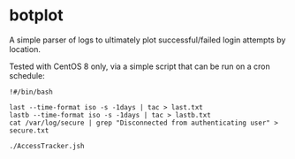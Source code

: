 # botplot

A simple parser of logs to ultimately plot successful/failed login attempts by location.

Tested with CentOS 8 only, via a simple script that can be run on a cron schedule:

```
!#/bin/bash

last --time-format iso -s -1days | tac > last.txt
lastb --time-format iso -s -1days | tac > lastb.txt
cat /var/log/secure | grep "Disconnected from authenticating user" > secure.txt

./AccessTracker.jsh
```
